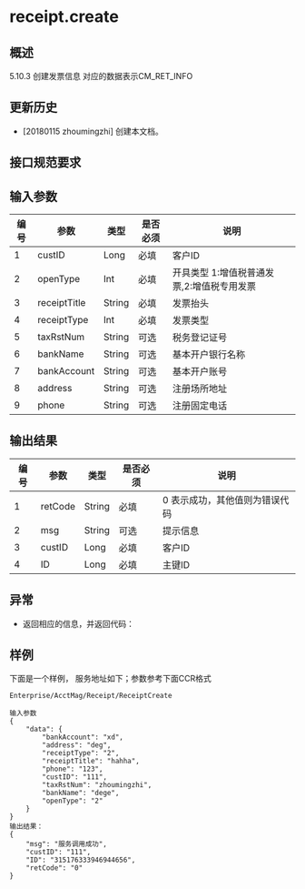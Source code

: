 # receipt.create

## 概述

5.10.3 创建发票信息
对应的数据表示CM_RET_INFO

## 更新历史

 - [20180115 zhoumingzhi] 创建本文档。

## 接口规范要求

## 输入参数

| 编号 | 参数 | 类型 | 是否必须 |说明 |
| ---- | ---- | ---- | ---- | ---- |
|1|custID|Long|必填|客户ID|
|2|openType|Int|必填|开具类型 1:增值税普通发票,2:增值税专用发票|
|3|receiptTitle|String|必填|发票抬头|
|4|receiptType|Int|必填|发票类型|
|5|taxRstNum|String|可选|税务登记证号|
|6|bankName|String|可选|基本开户银行名称|
|7|bankAccount|String|可选|基本开户账号|
|8|address|String|可选|注册场所地址|
|9|phone|String|可选|注册固定电话|

## 输出结果

| 编号 | 参数 | 类型 | 是否必须 |说明 |
| ---- | ---- | ---- | ---- | ---- |
|1|retCode|String|必填|0 表示成功，其他值则为错误代码|
|2|msg|String|可选|提示信息|
|3|custID|Long|必填|客户ID|
|4|ID|Long|必填|主键ID|


## 异常
 * 返回相应的信息，并返回代码：
 
## 样例

下面是一个样例，
服务地址如下；参数参考下面CCR格式
```
Enterprise/AcctMag/Receipt/ReceiptCreate
```

```
输入参数
{
	"data": {
		"bankAccount": "xd",
		"address": "deg",
		"receiptType": "2",
		"receiptTitle": "hahha",
		"phone": "123",
		"custID": "111",
		"taxRstNum": "zhoumingzhi",
		"bankName": "dege",
		"openType": "2"
	}
}
输出结果：
{
	"msg": "服务调用成功",
	"custID": "111",
	"ID": "315176333946944656",
	"retCode": "0"
}
```